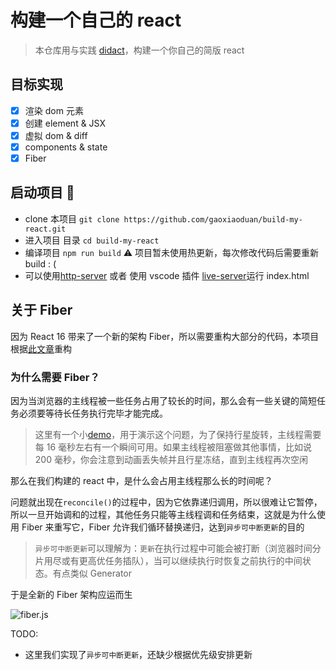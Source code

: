 # 构建一个自己的 react

> 本仓库用与实践 [didact](https://github.com/pomber/didact)，构建一个你自己的简版 react

## 目标实现

- [x] 渲染 dom 元素
- [x] 创建 element & JSX
- [x] 虚拟 dom & diff
- [x] components & state
- [x] Fiber

## 启动项目 🚀

- clone 本项目 `git clone https://github.com/gaoxiaoduan/build-my-react.git`
- 进入项目 目录 `cd build-my-react`
- 编译项目 `npm run build` ⚠️ 项目暂未使用热更新，每次修改代码后需要重新 build : (
- 可以使用[http-server](https://www.npmjs.com/package/http-server) 或者 使用 vscode 插件 [live-server](https://github.com/ritwickdey/vscode-live-server)运行 index.html

## 关于 Fiber

因为 React 16 带来了一个新的架构 Fiber，所以需要重构大部分的代码，本项目根据[此文章](https://engineering.hexacta.com/didact-fiber-incremental-reconciliation-b2fe028dcaec)重构

### 为什么需要 Fiber？

因为当浏览器的主线程被一些任务占用了较长的时间，那么会有一些关键的简短任务必须要等待长任务执行完毕才能完成。

> 这里有一个小[demo](https://pomber.github.io/incremental-rendering-demo/react-sync.html)，用于演示这个问题，为了保持行星旋转，主线程需要每 16 毫秒左右有一个瞬间可用。如果主线程被阻塞做其他事情，比如说 200 毫秒，你会注意到动画丢失帧并且行星冻结，直到主线程再次空闲

那么在我们构建的 react 中，是什么会占用主线程那么长的时间呢？

问题就出现在`reconcile()`的过程中，因为它依靠递归调用，所以很难让它暂停，所以一旦开始调和的过程，其他任务只能等主线程调和任务结束，这就是为什么使用 Fiber 来重写它，Fiber 允许我们循环替换递归，达到`异步可中断更新`的目的

> `异步可中断更新`可以理解为：`更新`在执行过程中可能会被打断（浏览器时间分片用尽或有更高优任务插队），当可以继续执行时恢复之前执行的中间状态。有点类似 Generator

于是全新的 Fiber 架构应运而生

![fiber.js](https://cdn.jsdelivr.net/gh/gaoxiaoduan/picGoImg@main/images/202204121440038.png)

TODO:

- 这里我们实现了`异步可中断更新`，还缺少根据优先级安排更新
